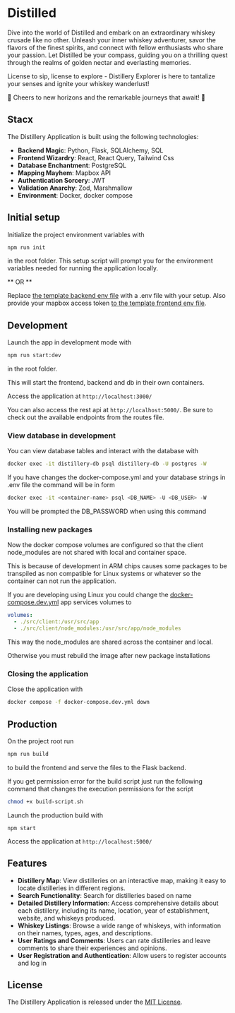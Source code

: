 # Distilled

Dive into the world of Distilled and embark on an extraordinary whiskey crusade like no other. Unleash your inner whiskey adventurer, savor the flavors of the finest spirits, and connect with fellow enthusiasts who share your passion. Let Distilled be your compass, guiding you on a thrilling quest through the realms of golden nectar and everlasting memories.

License to sip, license to explore - Distillery Explorer is here to tantalize your senses and ignite your whiskey wanderlust!

🥃 Cheers to new horizons and the remarkable journeys that await! 🥃

## Stacx

The Distillery Application is built using the following technologies:

- **Backend Magic**: Python, Flask, SQLAlchemy, SQL
- **Frontend Wizardry**: React, React Query, Tailwind Css
- **Database Enchantment**: PostgreSQL
- **Mapping Mayhem**: Mapbox API
- **Authentication Sorcery**: JWT
- **Validation Anarchy**: Zod, Marshmallow
- **Environment**: Docker, docker compose

## Initial setup

Initialize the project environment variables with

```bash
npm run init
```

in the root folder. This setup script will prompt you for the environment variables needed for running the application locally.

** OR **

Replace [the template backend env file](src/server/.env.template) with a .env file with your setup.
Also provide your mapbox access token [to the template frontend env file](src/client/.env.template).

## Development

Launch the app in development mode with

```bash
npm run start:dev
```

in the root folder.

This will start the frontend, backend and db in their own containers.

Access the application at `http://localhost:3000/`

You can also access the rest api at `http://localhost:5000/`. Be sure to check out the available endpoints from the routes file.

### View database in development

You can view database tables and interact with the database with

```bash
docker exec -it distillery-db psql distillery-db -U postgres -W
```

If you have changes the docker-compose.yml and your database strings in .env file the command will be in form

```bash
docker exec -it <container-name> psql <DB_NAME> -U <DB_USER> -W
```

You will be prompted the DB_PASSWORD when using this command

### Installing new packages

Now the docker compose volumes are configured so that the client node_modules are not shared with local and container space.

This is because of development in ARM chips causes some packages to be transpiled as non compatible for Linux systems or whatever so the container can not run the application.

If you are developing using Linux you could change the [docker-compose.dev.yml]() app services volumes to

```yml
volumes:
  - ./src/client:/usr/src/app
  - ./src/client/node_modules:/usr/src/app/node_modules
```

This way the node_modules are shared across the container and local.

Otherwise you must rebuild the image after new package installations

### Closing the application

Close the application with

```bash
docker compose -f docker-compose.dev.yml down
```

## Production

On the project root run

```bash
npm run build
```

to build the frontend and serve the files to the Flask backend.

If you get permission error for the build script just run the following command that
changes the execution permissions for the script

```bash
chmod +x build-script.sh
```

Launch the production build with

```
npm start
```

Access the application at `http://localhost:5000/`

## Features

- **Distillery Map**: View distilleries on an interactive map, making it easy to locate distilleries in different regions.
- **Search Functionality**: Search for distilleries based on name
- **Detailed Distillery Information**: Access comprehensive details about each distillery, including its name, location, year of establishment, website, and whiskeys produced.
- **Whiskey Listings**: Browse a wide range of whiskeys, with information on their names, types, ages, and descriptions.
- **User Ratings and Comments**: Users can rate distilleries and leave comments to share their experiences and opinions.
- **User Registration and Authentication**: Allow users to register accounts and log in

## License

The Distillery Application is released under the [MIT License](LICENSE).
